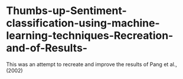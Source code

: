 # Thumbs-up-Sentiment-classification-using-machine-learning-techniques-Recreation-and-of-Results-
This was an attempt to recreate and improve the results of  Pang et al.,(2002)
